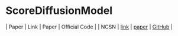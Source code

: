 # ScoreDiffusionModel


| Paper | Link | Paper | Official Code |
| NCSN | [link](https://github.com/JeongJiHeon/ScoreDiffusionModel/ncsn/) | [paper](https://arxiv.org/pdf/1907.05600.pdf) | [GitHub](https://github.com/ermongroup/ncsn) |
